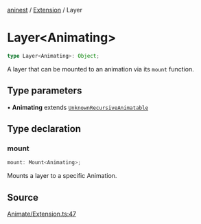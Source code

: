 [aninest](../../index.md) / [Extension](../index.md) / Layer

# Layer\<Animating\>

```ts
type Layer<Animating>: Object;
```

A layer that can be mounted to an animation via its `mount` function.

## Type parameters

• **Animating** extends [`UnknownRecursiveAnimatable`](../../AnimatableTypes/type-aliases/UnknownRecursiveAnimatable.md)

## Type declaration

### mount

```ts
mount: Mount<Animating>;
```

Mounts a layer to a specific Animation.

## Source

[Animate/Extension.ts:47](https://github.com/zphrs/aninest/blob/37209a6/src/Animate/Extension.ts#L47)

